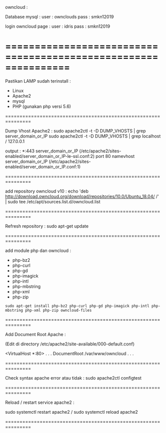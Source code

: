 owncloud :

Database mysql :
user : ownclouds
pass : smkn12019

login owncloud page :
user : idris
pass : smkn12019


===============================================================
===============================================================

Pastikan LAMP sudah terinstall :
- Linux
- Apache2
- mysql
- PHP (gunakan php versi 5.6)

===============================================================

Dump Vhost Apache2 :
sudo apache2ctl -t -D DUMP_VHOSTS | grep server_domain_or_IP
sudo apache2ctl -t -D DUMP_VHOSTS | grep localhost / 127.0.0.1

output :
*:443                  server_domain_or_IP (/etc/apache2/sites-enabled/server_domain_or_IP-le-ssl.conf:2)
         port 80 namevhost server_domain_or_IP (/etc/apache2/sites-enabled/server_domain_or_IP.conf:1)

===============================================================

add repository owncloud v10 :
echo 'deb http://download.owncloud.org/download/repositories/10.0/Ubuntu_18.04/ /' | sudo tee /etc/apt/sources.list.d/owncloud.list

===============================================================

Refresh repository :
sudo apt-get update

===============================================================

add module php dan owncloud :
- php-bz2
- php-curl
- php-gd
- php-imagick
- php-intl
- php-mbstring
- php-xml
- php-zip

`sudo apt-get install php-bz2 php-curl php-gd php-imagick php-intl php-mbstring php-xml php-zip owncloud-files`

===============================================================

Add Document Root Apache :

(Edit di directory /etc/apache2/site-available/000-default.conf)

<VirtualHost *:80>
    . . .
    DocumentRoot /var/www/owncloud
    . . .
</VirtualHost>

===============================================================

Check syntax apache error atau tidak :
sudo apache2ctl configtest

===============================================================

Reload / restart service apache2 :

sudo systemctl restart apache2 / sudo systemctl reload apache2

===============================================================


